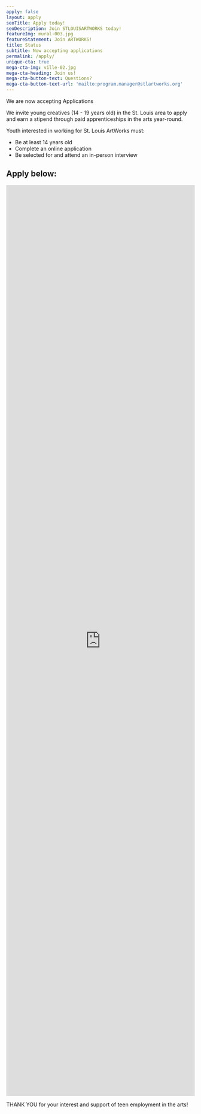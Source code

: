 ```yaml
---
apply: false
layout: apply
seoTitle: Apply today!
seoDescription: Join STLOUISARTWORKS today!
featureImg: mural-003.jpg
featureStatement: Join ARTWORKS!
title: Status
subtitle: Now accepting applications 
permalink: /apply/
unique-cta: true
mega-cta-img: ville-02.jpg
mega-cta-heading: Join us!
mega-cta-button-text: Questions?
mega-cta-button-text-url: 'mailto:program.manager@stlartworks.org'
---
```


We are now accepting Applications

We invite young creatives (14 - 19 years old) in the St. Louis area to apply and earn a stipend through paid apprenticeships in the arts year-round.

Youth interested in working for St. Louis ArtWorks must:

* Be at least 14 years old
* Complete an online application
* Be selected for and attend an in-person interview 

## Apply below:

<iframe style="width: 100%" src="https://docs.google.com/forms/d/1FAIpQLSdq1o9O74Bsv6WAOo8mqavr0wmJLQfojHkuVBF8T3Xd38AfJg/" width="100%" height="2435" frameborder="0" marginheight="0" marginwidth="0">Loading…</iframe>

THANK YOU for your interest and support of teen employment in the arts!
